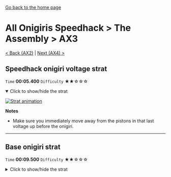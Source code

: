 [Go back to the home page](https://github.com/Doublevil/scbspeedrun)

# All Onigiris Speedhack > The Assembly > AX3

[< Back (AX2)](https://github.com/Doublevil/scbspeedrun/blob/main/levels/arb_sh/A/AX2.md) | [Next (AX4) >](https://github.com/Doublevil/scbspeedrun/blob/main/levels/arb_sh/A/AX4.md)

## Speedhack onigiri voltage strat

`Time` **00:05.400** `Difficulty` ★★☆☆☆
<details open>
  <summary>Click to show/hide the strat</summary>

  [![Strat animation](https://github.com/Doublevil/scbspeedrun/blob/main/media/levels/A/AX3_S_OnigiriVoltage.webp)](https://github.com/Doublevil/scbspeedrun/blob/main/media/levels/A/AX3_S_OnigiriVoltage.mp4?raw=true)

  **Notes**
  - Make sure you immediately move away from the pistons in that last voltage up before the onigiri.
</details>

---
## Base onigiri strat

`Time` **00:09.500** `Difficulty` ★★☆☆☆
<details>
  <summary>Click to show/hide the strat</summary>

  [![Strat animation](https://github.com/Doublevil/scbspeedrun/blob/main/media/levels/A/AX3_OnigiriStrat.webp)](https://github.com/Doublevil/scbspeedrun/blob/main/media/levels/A/AX3_OnigiriStrat.mp4?raw=true)

  **Notes**
  - Bouncing off the pistons so close to the glitch blocks might be spooky, but it should be very consistent.
</details>
